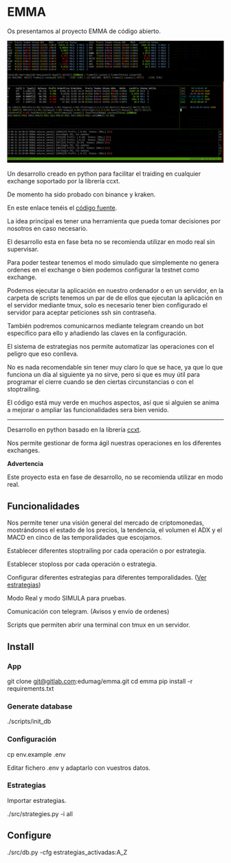 # EMMA

Os presentamos al proyecto EMMA de código abierto.

![](./img/emma-01.png)

Un desarrollo creado en python para facilitar el traiding en cualquier exchange soportado por la librería ccxt.

De momento ha sido probado con binance y kraken.

En este enlace tenéis el [código fuente](https://gitlab.com/edumag/emma).

La idea principal es tener una herramienta que pueda tomar decisiones por nosotros en caso necesario.

El desarrollo esta en fase beta no se recomienda utilizar en modo real sin supervisar.

Para poder testear tenemos el modo simulado que simplemente no genera ordenes en
el exchange o bien podemos configurar la testnet como exchange.

Podemos ejecutar la aplicación en nuestro ordenador o en un servidor, en la
carpeta de scripts tenemos un par de de ellos que ejecutan la aplicación en el
servidor mediante tmux, solo es necesario tener bien configurado el servidor
para aceptar peticiones ssh sin contraseña.

También podremos comunicarnos mediante telegram creando un bot especifico para
ello y añadiendo las claves en la configuración.

El sistema de estrategias nos permite automatizar las operaciones con el
peligro que eso conlleva.

No es nada recomendable sin tener muy claro lo que se hace, ya que lo que
funciona un día al siguiente ya no sirve, pero si que es muy útil para
programar el cierre cuando se den ciertas circunstancias o con el stoptrailing.

El código está muy verde en muchos aspectos, así que si alguien se anima a
mejorar o ampliar las funcionalidades sera bien venido.


-------

Desarrollo en python basado en la librería [ccxt](https://github.com/ccxt/ccxt).

Nos permite gestionar de forma ágil nuestras operaciones en los diferentes exchanges.

**Advertencia**

Este proyecto esta en fase de desarrollo, no se recomienda utilizar en modo real.

## Funcionalidades

Nos permite tener una visión general del mercado de criptomonedas, mostrándonos el estado de los precios, la tendencia, el volumen el ADX y el MACD en cinco de las temporalidades que escojamos.

Establecer diferentes stoptrailing por cada operación o por estrategia.

Establecer stoploss por cada operación o estrategia.

Configurar diferentes estrategias para diferentes temporalidades. ([Ver estrategias](https://gitlab.com/edumag/emma/docs/estrategias.md))

Modo Real y modo SIMULA para pruebas.

Comunicación con telegram. (Avisos y envío de ordenes)

Scripts que permiten abrir una terminal con tmux en un servidor.

## Install

### App

git clone git@gitlab.com:edumag/emma.git
cd emma
pip install -r requirements.txt

### Generate database

./scripts/init_db

### Configuración

cp env.example .env

Editar fichero .env y adaptarlo con vuestros datos.

### Estrategias

Importar estrategias.

./src/strategies.py -i all

## Configure

 ./src/db.py -cfg estrategias_activadas:A_Z
